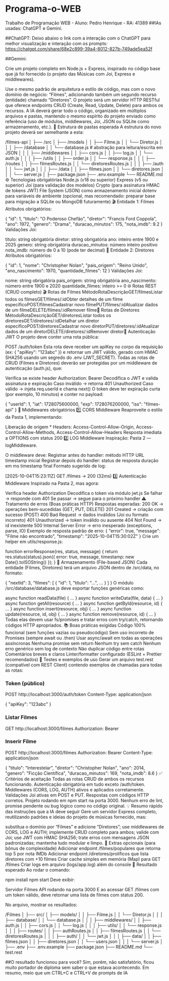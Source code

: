 # Programa-o-WEB
Trabalho de Programação WEB - Aluno: Pedro Henrique - RA: 41389
##IAs usadas: ChatGPT e Gemini. 

##ChatGPT:
Deixo abaixo o link com a interação com o ChatGPT para melhor visualização e interação com os prompts:
https://chatgpt.com/share/68e2c899-39a4-8012-827b-749ade5ea52f


##Gemini:

Crie um projeto completo em Node.js + Express, inspirado no código base que já foi fornecido (o projeto das Músicas com Joi, Express e middlewares).

Use o mesmo padrão de arquitetura e estilo de código, mas com o novo domínio de negócio: “Filmes”, adicionando também um segundo recurso (entidade) chamado “Diretores”.
O projeto será um servidor HTTP RESTful que oferece endpoints CRUD (Create, Read, Update, Delete) para ambos os recursos.
A IA deverá gerar todo o código, organizado em múltiplos arquivos e pastas, mantendo o mesmo espírito do projeto enviado como referência (uso de módulos, middlewares, Joi, JSON ou SQLite como armazenamento, etc.).
📂 Estrutura de pastas esperada
A estrutura do novo projeto deverá ser semelhante a esta:

/filmes-api
│
├── /src
│   ├── /models
│   │   ├── Filme.js
│   │   └── Diretor.js
│   │
│   ├── /database
│   │   └── database.js        # abstração para leitura/escrita em JSON
│   │
│   ├── /middlewares
│   │   ├── cors.js
│   │   ├── log.js
│   │   └── auth.js
│   │
│   ├── /utils
│   │   ├── order.js
│   │   └── response.js
│   │
│   ├── /routes
│   │   ├── filmesRoutes.js
│   │   └── diretoresRoutes.js
│   │
│   ├── /auth
│   │   └── jwt.js
│   │
│   ├── /data
│   │   ├── filmes.json
│   │   └── diretores.json
│   │
│   └── server.js
│
├── package.json
├── .env.example
└── README.md
⚙️ Tecnologias obrigatórias
Node.js (v18 ou superior)
Express (v5 ou superior)
Joi (para validação dos modelos)
Crypto (para assinatura HMAC de tokens JWT)
File System (JSON) como armazenamento inicial
dotenv para variáveis de ambiente
(opcional, mas recomendado: preparar base para migração a SQLite ou MongoDB futuramente)
🎬 Entidade 1: Filmes
Atributos obrigatórios:

{
  "id": 1,
  "titulo": "O Poderoso Chefão",
  "diretor": "Francis Ford Coppola",
  "ano": 1972,
  "genero": "Drama",
  "duracao_minutos": 175,
  "nota_imdb": 9.2
}
Validações Joi:

titulo: string obrigatória
diretor: string obrigatória
ano: inteiro entre 1900 e 2025
genero: string obrigatória
duracao_minutos: número inteiro positivo
nota_imdb: número de 0 a 10 (pode ter decimal)
🎥 Entidade 2: Diretores
Atributos obrigatórios:

{
  "id": 1,
  "nome": "Christopher Nolan",
  "pais_origem": "Reino Unido",
  "ano_nascimento": 1970,
  "quantidade_filmes": 12
}
Validações Joi:

nome: string obrigatória
pais_origem: string obrigatória
ano_nascimento: número entre 1900 e 2020
quantidade_filmes: inteiro >= 0
🌐 Rotas REST (CRUD completo)
🎬 Rotas de Filmes
MétodoRotaDescriçãoGET/filmesListar todos os filmesGET/filmes/:idObter detalhes de um filme específicoPOST/filmesCadastrar novo filmePUT/filmes/:idAtualizar dados de um filmeDELETE/filmes/:idRemover filme🎥 Rotas de Diretores
MétodoRotaDescriçãoGET/diretoresListar todos os diretoresGET/diretores/:idDetalhar um diretor específicoPOST/diretoresCadastrar novo diretorPUT/diretores/:idAtualizar dados de um diretorDELETE/diretores/:idRemover diretor🔐 Autenticação JWT
O projeto deve conter uma rota pública:

POST /auth/token
Esta rota deve receber um apiKey no corpo da requisição (ex: { "apiKey": "123abc" }) e retornar um JWT válido, gerado com HMAC SHA256 usando um segredo do .env (JWT_SECRET).
Todas as rotas de CRUD (Filmes e Diretores) deverão ser protegidas por um middleware de autenticação (auth.js), que:

Verifica se existe header Authorization: Bearer <token>
Decodifica o JWT e valida assinatura e expiração
Caso inválido → retorna 401 Unauthorized
Caso válido → injeta req.userId e chama next()
O token deve ter expiração curta (por exemplo, 10 minutos) e conter no payload:

{
  "userId": 1,
  "iat": 1728075600000,
  "exp": 1728076200000,
  "iss": "filmes-api"
}
🧩 Middlewares obrigatórios
1️⃣ CORS Middleware
Reaproveite o estilo da Pasta 1, implementando:

Liberação de origem *
Headers:
Access-Control-Allow-Origin,
Access-Control-Allow-Methods,
Access-Control-Allow-Headers
Resposta imediata a OPTIONS com status 200
2️⃣ LOG Middleware
Inspiração: Pasta 2 — logMiddleware.

O middleware deve:
Registrar antes do handler:
método HTTP
URL
timestamp inicial
Registrar depois do handler:
status de resposta
duração em ms
timestamp final
Formato sugerido de log:

[2025-10-04T15:23:11Z] GET /filmes -> 200 (32ms)
3️⃣ Autenticação Middleware
Inspirado na Pasta 2, mas agora:

Verifica header Authorization
Decodifica o token via módulo jwt.js
Se falhar → responde com 401
Se passar → segue para o próximo handler
⚠️ Tratamento de erros (Boas práticas HTTP)
Respostas esperadas:
200 OK → operações bem-sucedidas (GET, PUT, DELETE)
201 Created → criação com sucesso (POST)
400 Bad Request → dados inválidos (Joi ou formato incorreto)
401 Unauthorized → token inválido ou ausente
404 Not Found → id inexistente
500 Internal Server Error → erro inesperado (exceptions, parse, IO)
Exemplo de resposta padrão de erro:
{
  "error": true,
  "message": "Filme não encontrado",
  "timestamp": "2025-10-04T15:30:02Z"
}
Crie um helper em utils/response.js:

function errorResponse(res, status, message) {
  return res.status(status).json({
    error: true,
    message,
    timestamp: new Date().toISOString()
  });
}
💾 Armazenamento (File-based JSON)
Cada entidade (Filmes, Diretores) terá um arquivo JSON dentro de /src/data, no formato:

{
  "nextId": 3,
  "filmes": [
    { "id": 1, "titulo": "...", ... }
  ]
}
O módulo /src/database/database.js deve exportar funções genéricas como:

async function readData(file) { ... }
async function writeData(file, data) { ... }
async function getAll(resource) { ... }
async function getById(resource, id) { ... }
async function insert(resource, obj) { ... }
async function update(resource, id, obj) { ... }
async function remove(resource, id) { ... }
Todas elas devem usar fs/promises e tratar erros com try/catch, retornando códigos HTTP apropriados.
📚 Boas práticas exigidas
Código 100% funcional (sem funções vazias ou pseudocódigo)
Sem uso incorreto de Promises (sempre await ou .then)
Usar async/await em todas as operações assíncronas
Nenhuma promise sem return
Nenhum try sem catch
Nenhum erro genérico sem log de contexto
Não duplicar código entre rotas
Comentários breves e claros
Linter/formatter configurado (ESLint + Prettier recomendados)
🧪 Testes e exemplos de uso
Gerar um arquivo test.rest (compatível com REST Client) contendo exemplos de chamadas para todas as rotas:

### Token (público)
POST http://localhost:3000/auth/token
Content-Type: application/json

{
  "apiKey": "123abc"
}

### Listar Filmes
GET http://localhost:3000/filmes
Authorization: Bearer <token>

### Inserir Filme
POST http://localhost:3000/filmes
Authorization: Bearer <token>
Content-Type: application/json

{
  "titulo": "Interestelar",
  "diretor": "Christopher Nolan",
  "ano": 2014,
  "genero": "Ficção Científica",
  "duracao_minutos": 169,
  "nota_imdb": 8.6
}
✅ Critérios de aceitação
Todas as rotas CRUD de ambos os recursos funcionando.
Autenticação obrigatória em tudo exceto /auth/token.
Middlewares (CORS, LOG, AUTH) ativos e aplicados corretamente.
Validações Joi ativas em POST e PUT.
Respostas com códigos HTTP corretos.
Projeto rodando em npm start na porta 3000.
Nenhum erro de lint, promise pendente ou bug lógico como no código original.
💡 Resumo rápido das instruções que a IA deve seguir
Gere um servidor Express completo, reutilizando padrões e ideias do projeto de músicas fornecido, mas:

substitua o domínio por “Filmes” e adicione “Diretores”;
use middlewares de CORS, LOG e AUTH;
implemente CRUD completo para ambos;
valide com Joi;
use JWT com HMAC SHA256;
trate erros com mensagens JSON padronizadas;
mantenha tudo modular e limpo.
🔨 Extras opcionais (para bônus de complexidade)
Adicionar endpoint /filmes/populares que retorna top 5 por nota IMDb
Adicionar endpoint /diretores/prolificos que lista diretores com +10 filmes
Criar cache simples em memória (Map) para GET /filmes
Criar logs em arquivo (logs/app.log) além do console
🚀 Resultado esperado
Ao rodar o comando:

npm install
npm start
Deve exibir:

Servidor Filmes API rodando na porta 3000
E ao acessar GET /filmes com um token válido, deve retornar uma lista de filmes com status 200.

No arquivo, mostrar os resultados:

/Filmes
│
├── src/
│   ├── models/
│   │   ├── Filme.js
│   │   └── Diretor.js
│   │
│   ├── database/
│   │   └── database.js
│   │
│   ├── middlewares/
│   │   ├── auth.js
│   │   ├── cors.js
│   │   └── log.js
│   │
│   ├── utils/
│   │   └── response.js
│   │
│   ├── routes/
│   │   ├── authRoutes.js
│   │   ├── filmesRoutes.js
│   │   └── diretoresRoutes.js
│   │
│   ├── auth/
│   │   └── jwt.js
│   │
│   ├── data/
│   │   ├── filmes.json
│   │   ├── diretores.json
│   │   └── users.json
│   │
│   └── server.js
│
├── .env
├── .env.example
├── package.json
├── README.md
└── test.rest


##O resultado funcionou para você?
Sim, porém, não satisfatório, ficou muito portador de diploma sem saber o que estava acontecendo. Em resumo, meio que um CTRL+C e CTRL+V de prompts de IA
